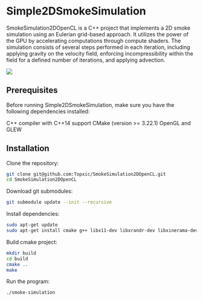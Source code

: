 # Simple2DSmokeSimulation
SmokeSimulation2DOpenCL is a C++ project that implements a 2D smoke simulation using an Eulerian grid-based approach. 
It utilizes the power of the GPU by accelerating computations through compute shaders. 
The simulation consists of several steps performed in each iteration, including applying gravity on the velocity field, 
enforcing incompressibility within the field for a defined number of iterations, and applying advection.

![](SmokeSimulation2DOpenCL.gif)

## Prerequisites
Before running Simple2DSmokeSimulation, make sure you have the following dependencies installed:

C++ compiler with C++14 support
CMake (version >= 3.22.1)
OpenGL and GLEW

## Installation
Clone the repository:
```bash
git clone git@github.com:Topxic/SmokeSimulation2DOpenCL.git
cd SmokeSimulation2DOpenCL
```
Download git submodules:
```bash
git submodule update --init --recursive
```
Install dependencies:
```bash
sudo apt-get update
sudo apt-get install cmake g++ libx11-dev libxrandr-dev libxinerama-dev libgl1-mesa-dev libglew-dev libglfw3 libglfw3-dev
```
Build cmake project:
```bash
mkdir build
cd build
cmake ..
make
```
Run the program:
```bash
./smoke-simulation
```

